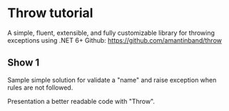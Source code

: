 # Throw tutorial
A simple, fluent, extensible, and fully customizable library for throwing exceptions using .NET 6+
Github: https://github.com/amantinband/throw

## Show 1
Sample simple solution for validate a "name" and 
raise exception when rules are not followed.

Presentation a better readable code with "Throw".

